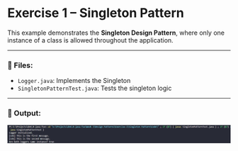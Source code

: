 # Exercise 1 – Singleton Pattern

This example demonstrates the **Singleton Design Pattern**, where only one instance of a class is allowed throughout the application.

---

### 🔹 Files:
- `Logger.java`: Implements the Singleton
- `SingletonPatternTest.java`: Tests the singleton logic

---

### 🔹 Output:
![output](/Week%201/Design%20Patterns/Exercise-1/Singleton%20Pattern/Output/output.png)